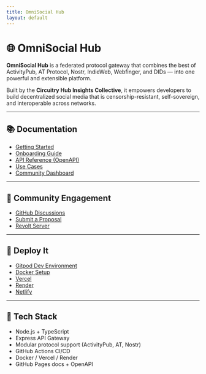 ```yaml
---
title: OmniSocial Hub
layout: default
---
```


# 🌐 OmniSocial Hub

**OmniSocial Hub** is a federated protocol gateway that combines the best of ActivityPub, AT Protocol, Nostr, IndieWeb, Webfinger, and DIDs — into one powerful and extensible platform.

Built by the **Circuitry Hub Insights Collective**, it empowers developers to build decentralized social media that is censorship-resistant, self-sovereign, and interoperable across networks.

---

## 📚 Documentation

- [Getting Started](./build.md)
- [Onboarding Guide](./docs/ONBOARDING.md)
- [API Reference (OpenAPI)](./api/openapi.yaml)
- [Use Cases](./use-cases.md)
- [Community Dashboard](./community.md)

---

## 💬 Community Engagement

- [GitHub Discussions](https://github.com/beitmenotyou-com/omnisocial-hub/discussions)
- [Submit a Proposal](https://github.com/beitmenotyou-com/omnisocial-hub/issues/new?template=proposal.md)
- [Revolt Server](https://rvlt.gg/mgekZHF2)

---

## 🚀 Deploy It

- [Gitpod Dev Environment](https://gitpod.io/#https://github.com/beitmenotyou-com/omnisocial-hub)
- [Docker Setup](../Dockerfile)
- [Vercel](https://vercel.com/new/import?s=https://github.com/beitmenotyou-com/omnisocial-hub)
- [Render](https://render.com/deploy?repo=https://github.com/beitmenotyou-com/omnisocial-hub)
- [Netlify](https://app.netlify.com/start/deploy?repository=https://github.com/beitmenotyou-com/omnisocial-hub)

---

## 🔧 Tech Stack

- Node.js + TypeScript
- Express API Gateway
- Modular protocol support (ActivityPub, AT, Nostr)
- GitHub Actions CI/CD
- Docker / Vercel / Render
- GitHub Pages docs + OpenAPI

